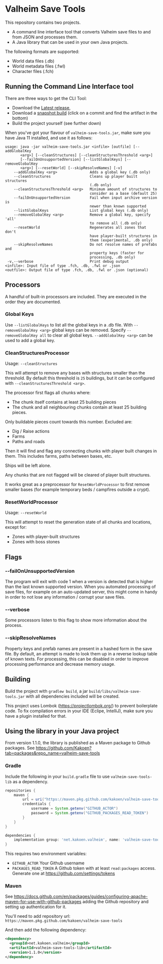 # Valheim Save Tools

This repository contains two projects.

* A command line interface tool that converts Valheim save files to and from JSON and processes them.
* A Java library that can be used in your own Java projects.

The following formats are supported:
* World data files (.db)
* World metadata files (.fwl)
* Character files (.fch)

## Running the Command Line Interface tool

There are three ways to get the CLI Tool:
* Download the [Latest release](https://github.com/Kakoen/valheim-save-tools/releases),
* Download a [snapshot build](https://github.com/Kakoen/valheim-save-tools/actions/workflows/build.yml) (click on a commit and find the artifact in the bottom)
* Build the project yourself (see further down)

When you've got your flavour of `valheim-save-tools.jar`, make sure you have Java 11 installed, and use it as follows:

```
usage: java -jar valheim-save-tools.jar <infile> [outfile] [--addGlobalKey
       <arg>] [--cleanStructures] [--cleanStructuresThreshold <arg>]
       [--failOnUnsupportedVersion] [--listGlobalKeys] [--removeGlobalKey
       <arg>] [--resetWorld] [--skipResolveNames] [-v]
    --addGlobalKey <arg>               Adds a global key (.db only)
    --cleanStructures                  Cleans up player built structures
                                       (.db only)
    --cleanStructuresThreshold <arg>   Minimum amount of structures to
                                       consider as a base (default 25)
    --failOnUnsupportedVersion         Fail when input archive version is
                                       newer than known supported
    --listGlobalKeys                   List global keys (.db only)
    --removeGlobalKey <arg>            Remove a global key, specify 'all'
                                       to remove all (.db only)
    --resetWorld                       Regenerates all zones that don't
                                       have player-built structures in
                                       them (experimental, .db only)
    --skipResolveNames                 Do not resolve names of prefabs and
                                       property keys (faster for
                                       processing, .db only)
 -v,--verbose                          Print debug output
<infile>: Input file of type .fch, .db, .fwl or .json
<outfile>: Output file of type .fch, .db, .fwl or .json (optional)
```

## Processors

A handful of built-in processors are included. They are executed in the order they are
documented.

### Global Keys

Use `--listGlobalKeys` to list all the global keys in a .db file. With `--removeGlobalKey <arg>`
global keys can be removed. Specify `--removeGlobalKey all` to clear all global keys.
`--addGlobalKey <arg>` can be used to add a global key.

### CleanStructuresProcessor

Usage: `--cleanStructures`

This will attempt to remove any bases with structures smaller than the threshold.
By default this threshold is `25` buildings, but it can be configured with
`--cleanStructuresThreshold <arg>`.

The processor first flags all chunks where:
* The chunk itself contains at least 25 building pieces
* The chunk and all neighbouring chunks contain at least 25 building pieces.

Only buildable pieces count towards this number. Excluded are:
* Dig / Raise actions
* Farms
* Paths and roads

Then it will find and flag any connecting chunks with player built changes in them.
This includes farms, paths between bases, etc.

Ships will be left alone.

Any chunks that are not flagged will be cleared of player built structures.

It works great as a preprocessor for `ResetWorldProcessor` to first remove smaller
bases (for example temporary beds / campfires outside a crypt).

### ResetWorldProcessor

Usage: `--resetWorld`

This will attempt to reset the generation state of all chunks and locations, except for:
* Zones with player-built structures
* Zones with boss stones

## Flags

### --failOnUnsupportedVersion
The program will exit with code 1 when a version is detected that is higher than 
the last known supported version. When you automated processing of save files, for
example on an auto-updated server, this might come in handy in order to not lose
any information / corrupt your save files.

### --verbose
Some processors listen to this flag to show more information about the process.

### --skipResolveNames
Property keys and prefab names are present in a hashed form in the save file.
By default, an attempt is made to look them up in a reverse lookup table of known
texts. For processing, this can be disabled in order to improve processing performance
and decrease memory usage.

## Building

Build the project with `gradlew build`, a jar `build/libs/valheim-save-tools.jar` with
all dependencies included will be created.

This project uses Lombok (https://projectlombok.org/) to prevent boilerplate code.
To fix compilation errors in your IDE (Eclipe, IntelliJ), make sure you have a plugin
installed for that.

## Using the library in your Java project

From version 1.1.0, the library is published as a Maven package to Github packages. See https://github.com/Kakoen?tab=packages&repo_name=valheim-save-tools

### Gradle

Include the following in your `build.gradle` file to use `valheim-save-tools-lib` as a dependency.

```groovy
repositories {
    maven {
        url = uri("https://maven.pkg.github.com/kakoen/valheim-save-tools")
        credentials {
            username = System.getenv("GITHUB_ACTOR")
            password = System.getenv("GITHUB_PACKAGES_READ_TOKEN")
        }
    }
}

dependencies {
    implementation group: 'net.kakoen.valheim', name: 'valheim-save-tools-lib', version: '1.1.0'
}
```

This requires two environment variables:
* `GITHUB_ACTOR` Your Github username
* `PACKAGES_READ_TOKEN` A Github token with at least `read:packages` access. Generate one at https://github.com/settings/tokens

### Maven

See https://docs.github.com/en/packages/guides/configuring-apache-maven-for-use-with-github-packages adding the Github
repository and setting up authentication for it.

You'll need to add repository url: `https://maven.pkg.github.com/kakoen/valheim-save-tools`

And then add the following dependency:

```xml
<dependency>
  <groupId>net.kakoen.valheim</groupId>
  <artifactId>valheim-save-tools-lib</artifactId>
  <version>1.1.0</version>
</dependency>
```
